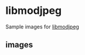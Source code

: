 # libmodjpeg

Sample images for [libmodjpeg](https://github.com/ImageProcessing-ElectronicPublications/libmodjpeg)

## images

